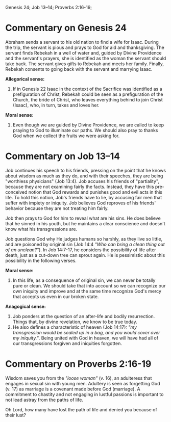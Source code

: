 Genesis 24; Job 13–14; Proverbs 2:16-19;

# Commentary on Genesis 24

Abraham sends a servant to his old nation to find a wife for Isaac. During the trip, the servant is pious and prays to God for aid and thanksgiving. The servant finds Rebekah in a well of water and, guided by Divine Providence and the servant's prayers, she is identified as the woman the servant should take back. The servant gives gifts to Rebekah and meets her family. Finally, Rebekah consents to going back with the servant and marrying Isaac.

**Allegorical sense:**
1. If in Genesis 22 Isaac in the context of the Sacrifice was identified as a prefiguration of Christ, Rebekah could be seen as a prefiguration of the Church, the bride of Christ, who leaves everything behind to join Christ (Isaac), who, in turn, takes and loves her.

**Moral sense:**
1. Even though we are guided by Divine Providence, we are called to keep praying to God to illuminate our paths. We should also pray to thanks God when we collect the fruits we were asking for.

# Commentary on Job 13–14

Job continues his speech to his friends, pressing on the point that he knows about wisdom as much as they do, and with their speeches, they are being "worthless physicians" (Job 13:4). Job accuses his friends of "partiality", because they are not examining fairly the facts. Instead, they have this pre-conceived notion that God rewards and punishes good and evil acts in this life. To hold this notion, Job's friends have to lie, by accusing fair men that suffer with impiety or iniquity. Job believes God reproves of his friends' behavior because they are not treating him fairly.

Job then prays to God for him to reveal what are his sins. He does believe that he sinned in his youth, but he maintains a clear conscience and doesn't know what his transgressions are.

Job questions God why He judges humans so harshly, as they live so little, and are poisoned by original sin (Job 14:4 *"Who can bring a clean thing out of an unclean?"*). In Job 14:7-17, he considers the possibility of life after death, just as a cut-down tree can sprout again. He is pessimistic about this possibility in the following verses.

**Moral sense:**
1. In this life, as a consequence of original sin, we can never be totally pure or clean. We should take that into account so we can recognize our own iniquity and improve and at the same time recognize God's mercy that accepts us even in our broken state.

**Anagogical sense:**
1. Job ponders at the question of an after-life and bodily resurrection. Things that, by divine revelation, we know to be true today.
2. He also defines a characteristic of heaven (Job 14:17): *"my transgression would be sealed up in a bag, and you would cover over my iniquity."*. Being united with God in heaven, we will have had all of our transgressions forgiven and iniquities forgotten.

# Commentary on Proverbs 2:16-19

Wisdom saves you from the *"loose woman"* (v. 16), an adulteress that engages in sexual sin with young men. Adultery is seen as forgetting God (v. 17) as marriage is a covenant made before God (marriage). A commitment to chastity and not engaging in lustful passions is important to not lead astray from the paths of life.

Oh Lord, how many have lost the path of life and denied you because of their lust?